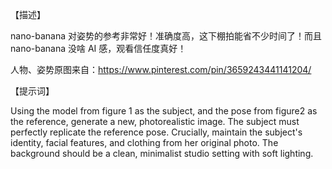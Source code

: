 【描述】

nano-banana 对姿势的参考非常好！准确度高，这下棚拍能省不少时间了！而且nano-banana 没啥 AI 感，观看信任度真好！

人物、姿势原图来自：https://www.pinterest.com/pin/3659243441141204/

【提示词】

Using the model from  figure 1 as the subject, and the pose from figure2  as the reference, generate a new, photorealistic image. The subject must perfectly replicate the reference pose. Crucially, maintain the subject's identity, facial features, and clothing from her original photo. The background should be a clean, minimalist studio setting with soft lighting.